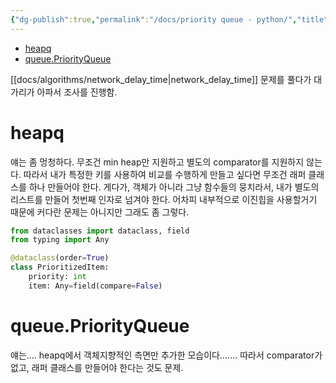 ```yaml
---
{"dg-publish":true,"permalink":"/docs/priority queue - python/","title":"priority queue - python"}
---
```


- [heapq](https://docs.python.org/3/library/heapq.html#module-heapq)
- [queue.PriorityQueue](https://docs.python.org/3/library/queue.html#queue.PriorityQueue)

[[docs/algorithms/network_delay_time\|network_delay_time]] 문제를 풀다가 대가리가 아파서 조사를 진행함.

# heapq

얘는 좀 멍청하다. 무조건 min heap만 지원하고 별도의 comparator를 지원하지 않는다. 따라서 내가 특정한 키를 사용하여 비교를 수행하게 만들고 싶다면 무조건 래퍼 클래스를 하나 만들어야 한다. 게다가, 객체가 아니라 그냥 함수들의 뭉치라서, 내가 별도의 리스트를 만들어 첫번째 인자로 넘겨야 한다. 어차피 내부적으로 이진힙을 사용할거기 때문에 커다란 문제는 아니지만 그래도 좀 그렇다.

```python
from dataclasses import dataclass, field
from typing import Any

@dataclass(order=True)
class PrioritizedItem:
    priority: int
    item: Any=field(compare=False)
```

# queue.PriorityQueue

얘는.... heapq에서 객체지향적인 측면만 추가한 모습이다....... 따라서 comparator가 없고, 래퍼 클래스를 만들어야 한다는 것도 문제.
